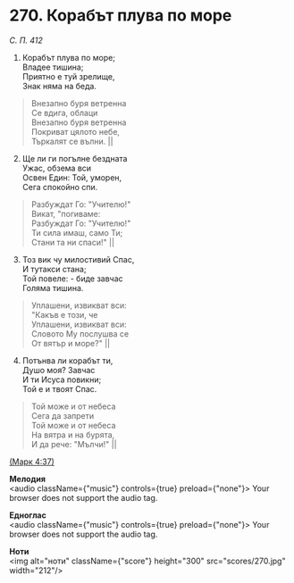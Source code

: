 # 270. Корабът плува по море  

*С. П. 412*  

1. Корабът плува по море;  
Владее тишина;  
Приятно е туй зрелище,  
Знак няма на беда.  

> Внезапно буря ветренна  
> Се вдига, облаци  
> Внезапно буря ветренна  
> Покриват цялото небе,  
> Търкалят се вълни. ||  

2. Ще ли ги погълне бездната  
Ужас, обзема вси  
Освен Един: Той, уморен,  
Сега спокойно спи.  

> Разбуждат Го: "Учителю!"  
> Викат, "погиваме:  
> Разбуждат Го: "Учителю!"  
> Ти сила имаш, само Ти;  
> Стани та ни спаси!" ||  

3. Тоз вик чу милостивий Спас,  
И тутакси стана;  
Той повеле: - биде завчас  
Голяма тишина.  

> Уплашени, извикват вси:  
> "Какъв е този, че  
> Уплашени, извикват вси:  
> Словото Му послушва се  
> От вятър и море?" ||  

4. Потънва ли корабът ти,  
Душо моя? Завчас  
И ти Исуса повикни;  
Той е и твоят Спас.  

> Той може и от небеса  
> Сега да запрети  
> Той може и от небеса  
> На вятра и на бурята,  
> И да рече: "Мълчи!" ||  

[(Марк 4:37)](http://biblia.bg/index.php?k=41&g=4&s=37)  

__Мелодия__  
<audio className={"music"} controls={true} preload={"none"}><source src="mp3/270.mp3" type="audio/mpeg"/>
Your browser does not support the audio tag.
</audio>  

__Едноглас__  
<audio className={"music"} controls={true} preload={"none"}><source src="transp/270.mp3" type="audio/mpeg"/>
Your browser does not support the audio tag.
</audio>  

__Ноти__  
<img alt="ноти" className={"score"} height="300" src="scores/270.jpg" width="212"/>
